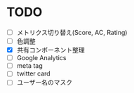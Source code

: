 # TODO

- [ ] メトリクス切り替え(Score, AC, Rating)
- [ ] 色調整
- [x] 共有コンポーネント整理
- [ ] Google Analytics
- [ ] meta tag
- [ ] twitter card
- [ ] ユーザー名のマスク
